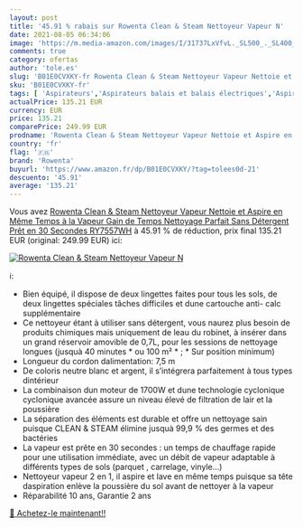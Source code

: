 ```yaml
---
layout: post
title: '45.91 % rabais sur Rowenta Clean & Steam Nettoyeur Vapeur N'
date: 2021-08-05 06:34:06
image: 'https://m.media-amazon.com/images/I/31737LxVfvL._SL500_._SL400_.jpg'
comments: true
category: ofertas
author: 'tole.es'
slug: 'B01E0CVXKY-fr Rowenta Clean & Steam Nettoyeur Vapeur Nettoie et Aspire...'
sku: 'B01E0CVXKY-fr'
tags: [ 'Aspirateurs','Aspirateurs balais et balais électriques','Aspirateurs, entretien des sols et nettoyeurs de vitres','Cuisine et Maison','rowenta', ]
actualPrice: 135.21 EUR
currency: EUR
price: 135.21
comparePrice: 249.99 EUR
prodname: 'Rowenta Clean & Steam Nettoyeur Vapeur Nettoie et Aspire en Même Temps à la Vapeur Gain de Temps Nettoyage Parfait Sans Détergent Prêt en 30 Secondes RY7557WH'
country: 'fr'
flag: '🇫🇷'
brand: 'Rowenta'
buyurl: 'https://www.amazon.fr/dp/B01E0CVXKY/?tag=tolees0d-21'
descuento: '45.91'
average: '135.21'
---
```


Vous avez [Rowenta Clean & Steam Nettoyeur Vapeur Nettoie et Aspire en Même Temps à la Vapeur Gain de Temps Nettoyage Parfait Sans Détergent Prêt en 30 Secondes RY7557WH](https://www.amazon.fr/dp/B01E0CVXKY/?tag=tolees0d-21)  à  45.91 % de réduction, prix final  135.21 EUR (original: 249.99 EUR) ici:

[![Rowenta Clean & Steam Nettoyeur Vapeur N](https://m.media-amazon.com/images/I/31737LxVfvL._SL500_._SL400_.jpg)](https://www.amazon.fr/dp/B01E0CVXKY/?tag=tolees0d-21)

ℹ️:

- Bien équipé, il dispose de deux lingettes faites pour tous les sols, de deux lingettes spéciales tâches difficiles et dune cartouche anti- calc supplémentaire
- Ce nettoyeur étant à utiliser sans détergent, vous naurez plus besoin de produits chimiques mais uniquement de leau du robinet, à insérer dans un grand réservoir amovible de 0,7L, pour les sessions de nettoyage longues (jusquà 40 minutes * ou 100 m² * ; * Sur position minimum)
- Longueur du cordon dalimentation: 7,5 m
- De coloris neutre blanc et argent, il s’intégrera parfaitement à tous types dintérieur
- La combinaison dun moteur de 1700W et dune technologie cyclonique cyclonique avancée assure un niveau élevé de filtration de lair et la poussière
- La séparation des éléments est durable et offre un nettoyage sain puisque CLEAN & STEAM élimine jusquà 99,9 % des germes et des bactéries
- La vapeur est prête en 30 secondes : un temps de chauffage rapide pour une utilisation immédiate, avec un débit de vapeur adaptable à différents types de sols (parquet , carrelage, vinyle…)
- Nettoyeur vapeur 2 en 1, il aspire et lave en même temps puisque sa tête daspiration enlève la poussière du sol avant de nettoyer à la vapeur
- Réparabilité 10 ans, Garantie 2 ans

[🛒 Achetez-le maintenant!!](https://www.amazon.fr/dp/B01E0CVXKY/?tag=tolees0d-21)

